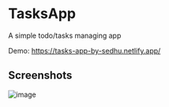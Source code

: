 # TasksApp
A simple todo/tasks managing app

Demo: https://tasks-app-by-sedhu.netlify.app/

## Screenshots
![image](https://github.com/Sedhupathi1411/tasks-app/assets/53770337/213e8646-d52e-4ae3-a4da-8d110e67129c)
